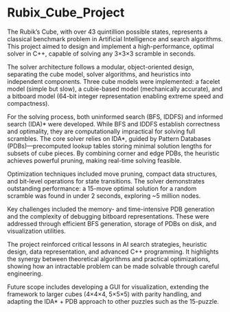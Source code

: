 ﻿# Rubix_Cube_Project
 The Rubik’s Cube, with over 43 quintillion possible states, represents a classical benchmark problem in Artificial Intelligence and search algorithms. This project aimed to design and implement a high-performance, optimal solver in C++, capable of solving any 3×3×3 scramble in seconds.

The solver architecture follows a modular, object-oriented design, separating the cube model, solver algorithms, and heuristics into independent components. Three cube models were implemented: a facelet model (simple but slow), a cubie-based model (mechanically accurate), and a bitboard model (64-bit integer representation enabling extreme speed and compactness).

For the solving process, both uninformed search (BFS, IDDFS) and informed search (IDA)* were developed. While BFS and IDDFS establish correctness and optimality, they are computationally impractical for solving full scrambles. The core solver relies on IDA*, guided by Pattern Databases (PDBs)—precomputed lookup tables storing minimal solution lengths for subsets of cube pieces. By combining corner and edge PDBs, the heuristic achieves powerful pruning, making real-time solving feasible.

Optimization techniques included move pruning, compact data structures, and bit-level operations for state transitions. The solver demonstrates outstanding performance: a 15-move optimal solution for a random scramble was found in under 2 seconds, exploring ~5 million nodes.

Key challenges included the memory- and time-intensive PDB generation and the complexity of debugging bitboard representations. These were addressed through efficient BFS generation, storage of PDBs on disk, and visualization utilities.

The project reinforced critical lessons in AI search strategies, heuristic design, data representation, and advanced C++ programming. It highlights the synergy between theoretical algorithms and practical optimizations, showing how an intractable problem can be made solvable through careful engineering.

Future scope includes developing a GUI for visualization, extending the framework to larger cubes (4×4×4, 5×5×5) with parity handling, and adapting the IDA* + PDB approach to other puzzles such as the 15-puzzle.

